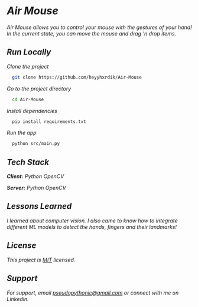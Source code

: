 
# _Air Mouse_

_Air Mouse allows you to control your mouse with the gestures of your hand! In the current state, you can move the mouse and drag 'n drop items._
    
## _Run Locally_

_Clone the project_

```bash
  git clone https://github.com/heyyhxrdik/Air-Mouse
```

_Go to the project directory_

```bash
  cd Air-Mouse
```

_Install dependencies_

```bash
  pip install requirements.txt
```

_Run the app_

```bash
  python src/main.py
```


## _Tech Stack_

_**Client:** Python OpenCV_

_**Server:** Python OpenCV_


## _Lessons Learned_

_I learned about computer vision. I also came to know how to integrate different ML models to detect the hands, fingers and their landmarks!_


## _License_

_This project is [MIT](https://github.com/heyyhxrdik/Air-Mouse/blob/master/LICENSE) licensed._


## _Support_

_For support, email pseudopythonic@gmail.com or connect with me on Linkedin._

